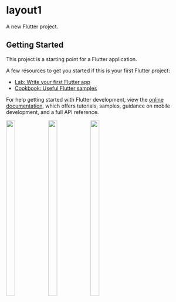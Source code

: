 # layout1

A new Flutter project.

## Getting Started

This project is a starting point for a Flutter application.

A few resources to get you started if this is your first Flutter project:

- [Lab: Write your first Flutter app](https://docs.flutter.dev/get-started/codelab)
- [Cookbook: Useful Flutter samples](https://docs.flutter.dev/cookbook)

For help getting started with Flutter development, view the
[online documentation](https://docs.flutter.dev/), which offers tutorials,
samples, guidance on mobile development, and a full API reference.
<p>
<img src="https://user-images.githubusercontent.com/115798958/212700974-1b22b094-e3f1-44aa-b6a8-7b24a98a0519.png" width=22% height=35%>
<img src="https://user-images.githubusercontent.com/115798958/212701395-3c5e2abb-cf2d-4a96-b171-a6a0807e8922.png" width=22% height=35%>
<img src="https://user-images.githubusercontent.com/115798958/212819633-edcd52c3-05b5-4c67-a62f-546249ed5171.png" width=22% height=35%>
</p>


